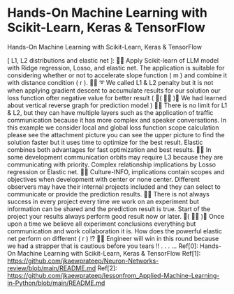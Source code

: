 # Hands-On Machine Learning with Scikit-Learn, Keras & TensorFlow
Hands-On Machine Learning with Scikit-Learn, Keras & TensorFlow

[ L1, L2 distributions and elastic net ]: 🧸💬 Apply Scikit-learn of LLM model with Ridge regression, Losso, and elastic net. The application is suitable for considering whether or not to accelerate slope function ( m ) and combine it with distance condition ( r ). 
🐑💬 ➰ We called L1 & L2 penalty but it is not when applying gradient descent to accumulate results for our solution our loss function ofter negative value for better result ( 💃( 👩‍🏫 )💬 We had learned about vertical reverse graph for prediction model )
🐐💬 There is no limit for L1 & L2, but they can have multiple layers such as the application of traffic communication because it has more complex and speaker conversations. In this example we consider local and global loss function scope calculation please see the attachment picture you can see the upper picture to find the solution faster but it uses time to optimize for the best result. Elastic combines both advantages for fast optimization and best results.
🤠💬 In some development communication orbits may require L3 because they are communicating with priority. Complex relationship implications by Losso regression or Elastic net.
🐯💬 Culture-INFO, implications contain scopes and objectives when development with center or none center.  Different observers may have their internal projects included and they can select to communicate or provide the prediction results.
🦤💬 There is not always success in every project every time we work on an experiment but information can be shared and the prediction result is true. Start of the project your results always perform good result now or later.
💃( 👩‍🏫 )💬 Once upon a time we believe all experiment conclusions everything but communication and work collaboration it is. How does the powerful elastic net perform on different ( r ) ⁉️
🦁💬 Engineer will win in this round because we had a strapper that is cautious before you tears ‼️
.
.
.
...
Ref[0]: Hands-On Machine Learning with Scikit-Learn, Keras & TensorFlow
Ref[1]: https://github.com/jkaewprateep/Neuron-Networks-review/blob/main/README.md
Ref[2]: https://github.com/jkaewprateep/lessonfrom_Applied-Machine-Learning-in-Python/blob/main/README.md
